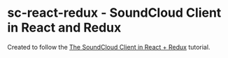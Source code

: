 # sc-react-redux - SoundCloud Client in React and Redux

Created to follow the [The SoundCloud Client in React + Redux](http://www.robinwieruch.de/the-soundcloud-client-in-react-redux/) tutorial.
